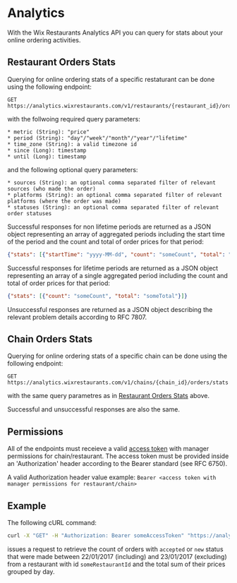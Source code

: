 # Analytics
With the Wix Restaurants Analytics API you can query for stats about your online ordering activities.

## Restaurant Orders Stats
Querying for online ordering stats of a specific restaturant can be done using the following endpoint:

~~~
GET https://analytics.wixrestaurants.com/v1/restaurants/{restaurant_id}/orders/stats
~~~

with the follwoing required query parameters:
~~~
* metric (String): "price"
* period (String): "day"/"week"/"month"/"year"/"lifetime"
* time_zone (String): a valid timezone id
* since (Long): timestamp 
* until (Long): timestamp
~~~

and the following optional query parameters:
~~~
* sources (String): an optional comma separated filter of relevant sources (who made the order)
* platforms (String): an optional comma separated filter of relevant platforms (where the order was made)
* statuses (String): an optional comma separated filter of relevant order statuses
~~~

Successful responses for non lifetime periods are returned as a JSON object representing an array of aggregated periods 
including the start time of the period and the count and total of order prices for that period:

~~~ json
{"stats": [{"startTime": "yyyy-MM-dd", "count": "someCount", "total": "someTotal"}]}
~~~

Successful responses for lifetime periods are returned as a JSON object representing an array of a single aggregated period 
including the count and total of order prices for that period:

~~~ json
{"stats": [{"count": "someCount", "total": "someTotal"}]}
~~~

Unsuccessful responses are returned as a JSON object describing the relevant problem details according to RFC 7807.

## Chain Orders Stats
Querying for online ordering stats of a specific chain can be done using the following endpoint:

~~~
GET https://analytics.wixrestaurants.com/v1/chains/{chain_id}/orders/stats
~~~

with the same query parametres as in [Restaurant Orders Stats](Analytics#restaurant-orders-stats) above.

Successful and unsuccessful responses are also the same.

## Permissions
All of the endpoints must receieve a valid [access token](Authorization) with manager permissions for chain/restaurant.
The access token must be provided inside an 'Authorization' header according to the Bearer standard (see RFC 6750).

A valid Authorization header value example: ``` Bearer <access token with manager permissions for restaurant/chain> ```

## Example
The following cURL command:

~~~ bash
curl -X "GET" -H "Authorization: Bearer someAccessToken" "https://analytics.wixrestaurants.com/v1/restaurants/someRestaurantId/orders/stats?metric=price&period=day&time_zone=Asia%2FJerusalem&since=1485043200000&until=1485129600000l&statuses=accepted,new"
~~~

issues a request to retrieve the count of orders with ```accepted``` or ```new``` status that were made between 22/01/2017 (including) and 23/01/2017 (excluding) from  a restaurant with id ```someRestaurantId``` and the total sum of their prices grouped by day.
